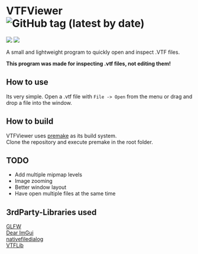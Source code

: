 # VTFViewer ![GitHub tag (latest by date)](https://img.shields.io/github/v/tag/Yan01h/VTFViewer?color=green&label=version)
![](https://img.shields.io/badge/os-Windows10-green) ![](https://img.shields.io/badge/platform-x32%20%7C%20x64-informational)

A small and lightweight program to quickly open and inspect .VTF files.  
   
**This program was made for inspecting .vtf files, not editing them!**

## How to use

Its very simple. Open a .vtf file with `File -> Open` from the menu or drag and drop a file into the window.

## How to build

VTFViewer uses [premake](https://premake.github.io) as its build system.  
Clone the repository and execute premake in the root folder.

## TODO

- Add multiple mipmap levels
- Image zooming
- Better window layout
- Have open multiple files at the same time

## 3rdParty-Libraries used

[GLFW](https://www.glfw.org)  
[Dear ImGui](https://github.com/ocornut/imgui)  
[nativefiledialog](https://github.com/mlabbe/nativefiledialog)  
[VTFLib](https://github.com/NeilJed/VTFLib)
